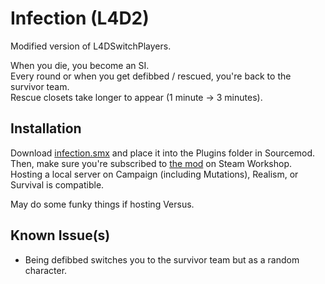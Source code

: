 # Infection (L4D2)
Modified version of L4DSwitchPlayers.

When you die, you become an SI.  
Every round or when you get defibbed / rescued, you're back to the survivor team.  
Rescue closets take longer to appear (1 minute -> 3 minutes).

## Installation
Download [infection.smx](https://github.com/boogameow/agent-hunt-l4d2/raw/main/infection.smx) and place it into the Plugins folder in Sourcemod.  
Then, make sure you're subscribed to [the mod](https://steamcommunity.com/sharedfiles/filedetails/?id=2916244996) on Steam Workshop.  
Hosting a local server on Campaign (including Mutations), Realism, or Survival is compatible. 

May do some funky things if hosting Versus.  

## Known Issue(s)
- Being defibbed switches you to the survivor team but as a random character.